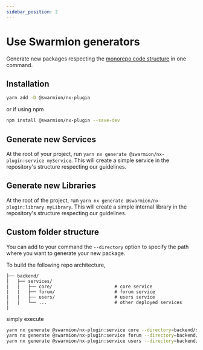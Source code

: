 ```yaml
---
sidebar_position: 2
---
```


# Use Swarmion generators

Generate new packages respecting the [monorepo code structure](./monorepo#the-monorepo-structure) in one command.

## Installation

```bash
yarn add -D @swarmion/nx-plugin
```

or if using npm

```bash
npm install @swarmion/nx-plugin --save-dev
```

## Generate new Services

At the root of your project, run `yarn nx generate @swarmion/nx-plugin:service myService`. This will create a simple service in the repository's structure respecting our guidelines.

## Generate new Libraries

At the root of the project, run `yarn nx generate @swarmion/nx-plugin:library myLibrary`. This will create a simple internal library in the repository's structure respecting our guidelines.

## Custom folder structure

You can add to your command the `--directory` option to specify the path where you want to generate your new package.

To build the following repo architecture,

```
├── backend/
|   ├── services/
|   |   ├── core/                       # core service
|   |   ├── forum/                      # forum service
|   |   ├── users/                      # users service
|   |   └── ...                         # other deployed services
|
```

simply execute

```bash
yarn nx generate @swarmion/nx-plugin:service core --directory=backend/services
yarn nx generate @swarmion/nx-plugin:service forum --directory=backend/services
yarn nx generate @swarmion/nx-plugin:service users --directory=backend/services
```
